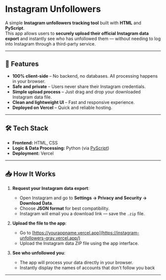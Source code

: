 # Instagram Unfollowers 

A simple **Instagram unfollowers tracking tool** built with **HTML** and **PyScript**.  
This app allows users to **securely upload their official Instagram data export** and instantly see who has unfollowed them — without needing to log into Instagram through a third-party service.

---

## 🚀 Features
- **100% client-side** – No backend, no databases. All processing happens in your browser.  
- **Safe and private** – Users never share their Instagram credentials.  
- **Simple upload process** – Just drag and drop your downloaded Instagram data file.  
- **Clean and lightweight UI** – Fast and responsive experience.  
- **Deployed on Vercel** – Quick and reliable hosting.

---

## 🛠️ Tech Stack
- **Frontend:** HTML, CSS  
- **Logic & Data Processing:** Python (via [PyScript](https://pyscript.net/))  
- **Deployment:** Vercel

---

## 📥 How It Works
1. **Request your Instagram data export**:
   - Open Instagram and go to **Settings → Privacy and Security → Download Data**.
   - Choose **JSON format** for best compatibility.
   - Instagram will email you a download link — save the `.zip` file.

2. **Upload the file to the app**:
   - Go to [https://yourappname.vercel.app](https://instagram-unfollowers-gray.vercel.app/)
   - Upload the Instagram data ZIP file using the app interface.

3. **See who unfollowed you**:
   - The app will process your data directly in your browser.
   - Instantly display the names of accounts that don't follow you back

---


